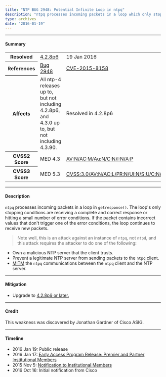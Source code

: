 ```yaml
---
title: "NTP BUG 2948: Potential Infinite Loop in ntpq"
description: "ntpq processes incoming packets in a loop which only stops upon receiving a complete correct response or specific error conditions. If the packet contains incorrect values but doesn't trigger an error condition, the loop continues to receive new packets. This bug was fixed in NTP 4.2.8p6."
type: archives
date: "2016-01-19"
---
```


* * *

#### Summary

<table>
  <tbody>
	<tr>
		<th><b>Resolved</b></th>
		<td><a href="/support/securitynotice/4_2_8p6-release-announcement/">4.2.8p6</a></td>
		<td>19 Jan 2016</td>
	</tr>
	<tr>
		<th><b>References</b></th>
		<td><a href="https://bugs.ntp.org/show_bug.cgi?id=2948">Bug 2948</a></td>
		<td><a href="https://nvd.nist.gov/vuln/detail/CVE-2015-8158">CVE-2015-8158</a></td>
	</tr>
	<tr>
		<th><b>Affects</b></th>
		<td>All ntp-4 releases up to, but not including 4.2.8p6,<br> and 4.3.0 up to, but not including 4.3.90.</td>
		<td>Resolved in 4.2.8p6</td>
	</tr>
	<tr>
		<th><b>CVSS2 Score</b></th>
		<td>MED 4.3</td>
		<td><a href="https://nvd.nist.gov/vuln-metrics/cvss/v2-calculator?calculator&version=2.0&vector=(AV:N/AC:M/Au:N/C:N/I:N/A:P)">AV:N/AC:M/Au:N/C:N/I:N/A:P</a></td>
	</tr>
	<tr>
		<th><b>CVSS3 Score<b></th>
		<td>MED 5.3</td>
		<td><a href="https://www.first.org/cvss/calculator/3.0#CVSS:3.0/AV:N/AC:L/PR:N/UI:N/S:U/C:N/I:L/A:N">CVSS:3.0/AV:N/AC:L/PR:N/UI:N/S:U/C:N/I:L/A:N</a></td>
	</tr>	
  </tbody>	
</table>

* * *
    
#### Description 

`ntpq` processes incoming packets in a loop in `getresponse()`. The loop's only stopping conditions are receiving a complete and correct response or hitting a small number of error conditions. If the packet contains incorrect values that don't trigger one of the error conditions, the loop continues to receive new packets. 

> Note well, this is an attack against an instance of `ntpq`, not `ntpd`, and this attack requires the attacker to do one of the following:

  * Own a malicious NTP server that the client trusts.
  * Prevent a legitimate NTP server from sending packets to the `ntpq` client.
  * [MITM](https://en.wikipedia.org/wiki/Man-in-the-middle_attack) the `ntpq` communications between the `ntpq` client and the NTP server. 

* * *
    
#### Mitigation

* Upgrade to [4.2.8p6 or later.](/downloads/)

* * *

#### Credit

This weakness was discovered by Jonathan Gardner of Cisco ASIG.

* * *

#### Timeline

* 2016 Jan 19: Public release
* 2016 Jan 17: [Early Access Program Release: Premier and Partner Institutional Members](https://www.nwtime.org/membership/benefits/)
* 2015 Nov 5: [Notification to Institutional Members](https://www.nwtime.org/membership/benefits/)
* 2016 Oct 16: Initial notification from Cisco